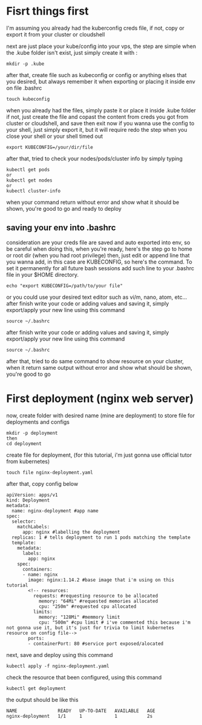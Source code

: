 # Fisrt things first

I'm assuming you already had the kuberconfig creds file, if not, copy or export it from your cluster or cloudshell

next are just place your kube/config into your vps, the step are simple
when the .kube folder isn't exist, just simply create it with :
```
mkdir -p .kube
```
after that, create file such as kubeconfig or config or anything elses that you desired, but always remember it when exporting or placing it inside env on file .bashrc
```
touch kubeconfig
```
when you already had the files, simply paste it or place it inside .kube folder
if not, just create the file and copast the content from creds you got from cluster or cloudshell, and save then exit
now if you wanna use the config to your shell, just simply export it, but it will require redo the step when you close your shell or your shell timed out
```
export KUBECONFIG=/your/dir/file
```
after that, tried to check your nodes/pods/cluster info by simply typing
```
kubectl get pods
or
kubectl get nodes
or
kubectl cluster-info
```
when your command return without error and show what it should be shown, you're good to go and ready to deploy

## saving your env into .bashrc
consideration are your creds file are saved and auto exported into env, so be careful when doing this, when you're ready, here's the step
go to home or root dir (when you had root privilege)
then, just edit or append line that you wanna add, in this case are KUBECONFIG, so here's the command.
To set it permanently for all future bash sessions add such line to your .bashrc file in your $HOME directory.
```
echo "export KUBECONFIG=/path/to/your file"
```
or you could use your desired text editor such as vi/m, nano, atom, etc...
after finish write your code or adding values and saving it, simply export/apply your new line using this command
```
source ~/.bashrc
```

after finish write your code or adding values and saving it, simply export/apply your new line using this command
```
source ~/.bashrc
```
after that, tried to do same command to show resource on your cluster, when it return same output without error and show what should be shown, you're good to go

# First deployment (nginx web server)

now, create folder with desired name (mine are deployment) to store file for deployments and configs
```
mkdir -p deployment
then
cd deployment
```
create file for deployment, (for this tutorial, i'm just gonna use official tutor from kubernetes)
```
touch file nginx-deployment.yaml
```
after that, copy config below
```
apiVersion: apps/v1
kind: Deployment
metadata:
  name: nginx-deployment #app name 
spec:
  selector:
    matchLabels:
      app: nginx #labelling the deployment
  replicas: 1 # tells deployment to run 1 pods matching the template
  template:
    metadata:
      labels:
        app: nginx
    spec:
      containers:
      - name: nginx
        image: nginx:1.14.2 #base image that i'm using on this tutorial
        <!-- resources:
          requests: #requesting resource to be allocated
            memory: "64Mi" #requested memories allocated
            cpu: "250m" #requested cpu allocated
          limits:
            memory: "128Mi" #memmory limit
            cpu: "500m" #cpu limit # i've commented this because i'm not gonna use it, but it's just for trivia to limit kubernetes resource on config file--> 
        ports:
        - containerPort: 80 #service port exposed/alocated
```
next, save and deploy using this command
```
kubectl apply -f nginx-deployment.yaml 
```
check the resource that been configured, using this command
```
kubectl get deployment
```
the output should be like this
```
NAME               READY   UP-TO-DATE   AVAILABLE   AGE
nginx-deployment   1/1     1            1           2s
```